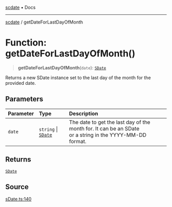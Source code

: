 [scdate](../README.md) • Docs

---

[scdate](../README.md) / getDateForLastDayOfMonth

# Function: getDateForLastDayOfMonth()

> **getDateForLastDayOfMonth**(`date`): [`SDate`](../classes/SDate.md)

Returns a new SDate instance set to the last day of the month for the
provided date.

## Parameters

| Parameter | Type                                       | Description                                                                                                  |
| :-------- | :----------------------------------------- | :----------------------------------------------------------------------------------------------------------- |
| `date`    | `string` \| [`SDate`](../classes/SDate.md) | The date to get the last day of the month for. It can be an SDate<br />or a string in the YYYY-MM-DD format. |

## Returns

[`SDate`](../classes/SDate.md)

## Source

[sDate.ts:140](https://github.com/ericvera/scdate/blob/main/src/sDate.ts#L140)
